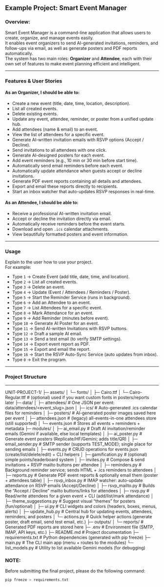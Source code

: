 ## Example Project: Smart Event Manager

### Overview:
Smart Event Manager is a command-line application that allows users to create, organize, and manage events easily.  
It enables event organizers to send AI-generated invitations, reminders, and follow-ups via email, as well as generate posters and PDF reports automatically.  
The system has two main roles: **Organizer** and **Attendee**, each with their own set of features to make event planning efficient and intelligent.

---

### Features & User Stories

#### As an **Organizer**, I should be able to:
- Create a new event (title, date, time, location, description).  
- List all created events.  
- Delete existing events.  
- Update any event, attendee, reminder, or poster from a unified update hub.  
- Add attendees (name & email) to an event.  
- View the list of attendees for a specific event.  
- Generate AI-written invitation emails with RSVP options (Accept / Decline).  
- Send invitations to all attendees with one click.  
- Generate AI-designed posters for each event.  
- Add event reminders (e.g., 10 min or 30 min before start time).  
- Automatically send email reminders before each event.  
- Automatically update attendance when guests accept or decline invitations.  
- Generate PDF event reports containing all details and attendees.  
- Export and email these reports directly to recipients.  
- Start an inbox watcher that auto-updates RSVP responses in real-time.  

#### As an **Attendee**, I should be able to:
- Receive a professional AI-written invitation email.  
- Accept or decline the invitation directly via email.  
- Automatically receive reminders before the event starts.  
- Download and open `.ics` calendar attachments.  
- View beautifully formatted posters and event information.  

---

### Usage

Explain to the user how to use your project.  
For example:

- Type `1` → Create Event (add title, date, time, and location).  
- Type `2` → List all created events.  
- Type `3` → Delete an event.  
- Type `4` → Update (Event / Attendees / Reminders / Poster).  
- Type `5` → Start the Reminder Service (runs in background).  
- Type `6` → Add an Attendee to an event.  
- Type `7` → List Attendees for a specific event.  
- Type `8` → Mark Attendance for an event.  
- Type `9` → Add Reminder (minutes before event).  
- Type `10` → Generate AI Poster for an event.  
- Type `11` → Send AI-written Invitations with RSVP buttons.  
- Type `12` → Draft a sample AI email.  
- Type `13` → Send a test email (to verify SMTP settings).  
- Type `14` → Export event report as PDF.  
- Type `15` → Export and email the report.  
- Type `16` → Start the RSVP Auto-Sync Service (auto updates from inbox).  
- Type `0` → Exit the program.  

---

### Project Structure

---

UNIT-PROJECT-1/
├─ assets/
│  └─ fonts/
│     ├─ Cairo.ttf
│     └─ Cairo-Regular.ttf         # (optional) used if you want custom fonts in posters/reports later
├─ data/
│  ├─ attendees/                   # One JSON per event: data/attendees/<event_slug>.json
│  ├─ ics/                         # Auto-generated .ics calendar files for reminders
│  ├─ posters/                     # AI-generated poster images saved here per event
│  ├─ attendees.json               # (legacy) all-events-in-one attendees store (still supported)
│  └─ events.json                  # Stores all events + reminders + metadata
├─ modules/
│  ├─ ai_email.py                  # Draft AI invitation/reminder emails (Gemini if available, else local templates)
│  ├─ ai_poster.py                 # Generate event posters (Replicate/HF/Gemini; adds title/QR)
│  ├─ email_sender.py              # SMTP sender (supports TEST_MODE); single place for sending emails
│  ├─ events.py                    # CRUD operations for events.json (create/list/delete/edit) + CLI helpers
│  ├─ gamification.py              # (optional) simple points/leaderboard system
│  ├─ invites.py                   # Compose & send invitations + RSVP mailto buttons per attendee
│  ├─ reminders.py                 # Background reminder service; sends HTML + .ics reminders to attendees
│  ├─ reports.py                   # Generate PDF event reports & optionally email them (poster + attendees table)
│  ├─ rsvp_inbox.py                # IMAP watcher: auto-update attendance on RSVP emails (Accept/Decline)
│  ├─ rsvp_mailto.py               # Builds the “Accept / Decline” mailto buttons/links for attendees
│  ├─ rsvp.py                      # Read/write attendees for a given event + CLI (add/list/mark attendance)
│  ├─ theme_suggestions.py         # Suggest visual “themes” for posters (fun/optional)
│  ├─ ui.py                        # CLI widgets and colors (headers, boxes, menus, alerts)
│  ├─ update_hub.py                # Central hub for updating events, attendees, reminders, and posters
│  └─ actions.py                   # Quick helper actions (generate poster, draft email, send test email, etc.)
├─ outputs/
│  └─ reports/                     # Generated PDF reports are stored here
├─ .env                            # Environment file (SMTP, IMAP, API keys, etc.)
├─ README.md                       # Project documentation
├─ requirements.txt                # Python dependencies (generated with pip freeze)
├─ main.py                         # The CLI main app (menu + routes to the modules)
└─ list_models.py                  # Utility to list available Gemini models (for debugging)



### NOTE:
Before submitting the final project, please do the following command:  
```bash
pip freeze > requirements.txt
